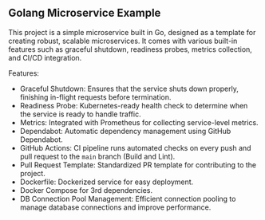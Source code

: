## Golang Microservice Example

This project is a simple microservice built in Go, designed as a template for creating robust, scalable microservices. It comes with various built-in features such as graceful shutdown, readiness probes, metrics collection, and CI/CD integration.

Features:
- Graceful Shutdown: Ensures that the service shuts down properly, finishing in-flight requests before termination.
- Readiness Probe: Kubernetes-ready health check to determine when the service is ready to handle traffic.
- Metrics: Integrated with Prometheus for collecting service-level metrics.
- Dependabot: Automatic dependency management using GitHub Dependabot.
- GitHub Actions: CI pipeline runs automated checks on every push and pull request to the `main` branch (Build and Lint).
- Pull Request Template: Standardized PR template for contributing to the project.
- Dockerfile: Dockerized service for easy deployment.
- Docker Compose for 3rd dependencies.
- DB Connection Pool Management: Efficient connection pooling to manage database connections and improve performance.

